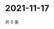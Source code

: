 # 2021-11-17

共 0 条

<!-- BEGIN WEIBO -->
<!-- 最后更新时间 Wed Nov 17 2021 23:20:38 GMT+0800 (China Standard Time) -->

<!-- END WEIBO -->
